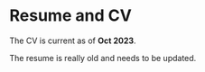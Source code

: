 # Resume and CV

The CV is current as of **Oct 2023**.

The resume is really old and needs to be updated.

